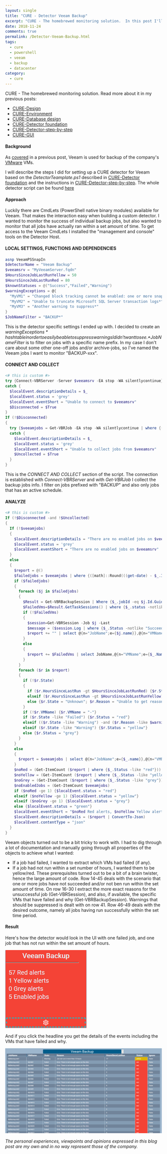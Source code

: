 ```yaml
---
layout: single
title: "CURE - Detector Veeam Backup"
excerpt: "CURE - The homebrewed monitoring solution.  In this post I'll describe the steps for setting up a detector monitoring Veeam backups."
date: 2018-11-24
comments: true
permalink: /Detector-Veeam-Backup.html
tags:
  - cure
  - powershell
  - veeam
  - backup
  - datacenter
category:
  - cure
---
```

CURE - The homebrewed monitoring solution. Read more about it in my previous posts:
- [CURE-Design](/CURE-Design.html)
- [CURE-Environment](/CURE-Environment.html)
- [CURE-Database design](/CURE-Database-design.html)
- [CURE-Detector foundation](/CURE-Detector-foundation.html)
- [CURE-Detector-step-by-step](/CURE-Detector-step-by-step.html)
- [CURE-GUI](/CURE-GUI.html)

#### Background
As [covered](/Veeam.html) in a previous post, Veeam is used for backup of the company's [VMware](/VMWare.html) VMs.  

I will describe the steps I did for setting up a CURE detector for Veeam based on the *DetectorTeamplate.ps1* described in [CURE-Detector foundation](/CURE-Detector-foundation.html) and the instructions in [CURE-Detector-step-by-step](/CURE-Detector-step-by-step.html).
The whole detector script can be found [here](https://github.com/bofh-m3/CURE/blob/master/Detectors/VeeamBackup.ps1)

#### Approach
Luckily there are CmdLets (PowerShell native binary modules) available for Veeam. That makes the interaction easy when building a custom detector. 
I wanted to monitor the success of individual backup jobs, but also wanted to monitor that all jobs have actually ran within a set amount of time.
To get access to the Veeam CmdLets I installed the "management and console" tools on the Detector Host.

#### LOCAL SETTINGS, FUNCTIONS AND DEPENDENCIES
```powershell
asnp VeeamPSSnapIn
$detectorName = "Veeam Backup"
$veeamsrv = "MyVeeamServer.fqdn"
$HoursSinceJobLastRunYellow = 50
$HoursSinceJobLastRunRed = 80
$knownStatuses = @("Success","Failed","Warning")
$warningExceptions = @{
  "MyVM1" = "Changed block tracking cannot be enabled: one or more snapshots present*";
  "MyVM2" = "Unable to truncate Microsoft SQL Server transaction logs*";
  "MyVM3" = "Another warning to suppress*"
}
$JobNameFilter = "BACKUP*"
```
This is the detector specific settings I ended up with.
I decided to create an *$warningExceptions * hash table in order to easily be able to suppress warnings I didn't want to see. 
*$JobNameFilter* is to filter on jobs with a specific name prefix. In my case I don't care about some other one-off jobs and/or archive-jobs, so I've named the Veeam jobs I want to monitor "BACKUP-xxx".

#### CONNECT AND COLLECT
```powershell
<# this is custom #>
try {Connect-VBRServer -Server $veeamsrv -EA stop -WA silentlycontinue}
catch {
  $localEvent.descriptionDetails = $_
  $localEvent.status = 'grey'
  $localEvent.eventShort = "Unable to connect to $veeamsrv"
  $Disconnected = $True
}
If (!$Disconnected)
{
  try {$veeamjobs = Get-VBRJob -EA stop -WA silentlycontinue | where {($_.name -like $JobNameFilter) -and ($_.IsScheduleEnabled)}}
  catch {
    $localEvent.descriptionDetails = $_
    $localEvent.status = 'grey'
    $localEvent.eventShort = "Unable to collect jobs from $veeamsrv"
    $Uncollected = $True
  }
}
```
This is the *CONNECT AND COLLECT* section of the script. The connection is established with *Connect-VBRServer* and with *Get-VBRJob* I collect the backup jobs info. I filter on jobs prefixed with "BACKUP" and also only jobs that has an active schedule.

#### ANALYZE
```powershell
<# this is custom #>
If (!$Disconnected -and !$Uncollected)
{
  If (!$veeamjobs)
  {
    $localEvent.descriptionDetails = "There are no enabled jobs on $veeamsrv"
    $localEvent.status = 'grey'
    $localEvent.eventShort = "There are no enabled jobs on $veeamsrv"
  }
  else
  {
    $report = @()
    $failedjobs = $veeamjobs | where {([math]::Round(((get-date) - $_.Info.ScheduleOptions.LatestRunLocal).totalhours) -gt $HoursSinceJobLastRunYellow) -or ($_.Info.LatestStatus -notlike "Success")}
    if ($failedjobs)
    {
      foreach ($j in $failedjobs)
      {
        $Result = Get-VBRBackupSession | Where {$_.jobId -eq $j.Id.Guid} | Sort EndTimeUTC -Descending | Select -First 1
        $FailedVms=$Result.GetTaskSessions() | where {$_.status -notlike "success"}
        if (!$FailedVms)
        {
          $session=Get-VBRSession -Job $j -Last
          $message = ($session.Log | where {$_.Status -notlike "Succeeded"} | select -expand title) -join ''
          $report += "" | select @{n="JobName";e={$j.name}},@{n="VMName";e={$null}},@{n="State";e={$null}},@{n="Reason";e={$message}},@{n="HoursSinceLastRun";e={[math]::Round(((get-date) - $j.Info.ScheduleOptions.LatestRunLocal).totalhours)}},@{n="Status";e={$null}},@{n="Ignore";e={$false}}
        }
        else
        {
          $report += $FailedVms | select JobName,@{n="VMName";e={$_.Name}},@{n="State";e={$_.Status}},@{n="Reason";e={$_.info.Reason}},@{n="HoursSinceLastRun";e={[math]::Round(((get-date) - $j.Info.ScheduleOptions.LatestRunLocal).totalhours)}},@{n="Status";e={$null}},@{n="Ignore";e={$false}}
        }
      }
      foreach ($r in $report)
      {
        if (!$r.State)
        {
          if ($r.HoursSinceLastRun -gt $HoursSinceJobLastRunRed) {$r.State = "Failed"; $r.Reason = "Job not run in more than $HoursSinceJobLastRunRed hours"}
          elseif ($r.HoursSinceLastRun -gt $HoursSinceJobLastRunYellow) {$r.State = "Warning"; $r.Reason = "Job not run in more than $HoursSinceJobLastRunYellow hours"}
          else {$r.State = "Unknown"; $r.Reason = "Unable to get reason"}
        }
        if (!$r.VMName) {$r.VMName = "-"}
        if ($r.State -like "Failed") {$r.Status = "red"}
        elseif (($r.State -like "Warning") -and ($r.Reason -like $warningExceptions.$($r.VMName))) {$r.Status = "green"; $r.Ignore = $true}
        elseif ($r.State -like "Warning") {$r.Status = "yellow"}
        else {$r.Status = "grey"}
      }
    }
    else
    {
      $report = $veeamjobs | select @{n="JobName";e={$_.name}},@{n="VMName";e={"-"}},@{n="State";e={$_.Info.LatestStatus.ToString()}},@{n="Reason";e={$null}},@{n="HoursSinceLastRun";e={[math]::Round(((get-date) - $_.Info.ScheduleOptions.LatestRunLocal).totalhours)}},@{n="Status";e={"green"}},@{n="Ignore";e={$false}}
    }
    $noRed = (Get-ItemCount ($report | where {$_.Status -like "red"}))
    $noYellow = (Get-ItemCount ($report | where {$_.Status -like "yellow"}))
    $noGrey = (Get-ItemCount ($report | where {$_.Status -like "grey"}))
    $noEnabledJobs = (Get-ItemCount $veeamjobs)
    if ($noRed -ge 1) {$localEvent.status = "red"}
    elseif ($noYellow -ge 1) {$localEvent.status = "yellow"}
    elseif ($noGrey -ge 1) {$localEvent.status = "grey"}
    else {$localEvent.status = "green"}
    $localEvent.eventShort = "$noRed Red alerts, $noYellow Yellow alerts, $noGrey Grey alerts, $noEnabledJobs Enabled jobs"
    $localEvent.descriptionDetails = ($report | ConvertTo-Json)
    $localEvent.contentType = "json"
  }
}
```
Veeam objects turned out to be a bit tricky to work with. I had to dig through a lot of documentation and manually going through all properties of the objects to achieve what I wanted:
- If a job had failed, I wanted to extract which VMs had failed (if any).
- If a job had not run within a set number of hours, I wanted them to be yellow/red.
These prerequisites turned out to be a bit of a brain twister, hence the large amount of code.
Row 14-45 deals with the scenario that one or more jobs have not succeeded and/or not ben run within the set amount of time. On row 16-30 I extract the more exact reasons for the unsuccessful job (Get-VBRSession), and also, if available, the specific VMs that have failed and why (Get-VBRBackupSession). Warnings that should be suppressed is dealt with on row 41.
Row 46-49 deals with the desired outcome, namely all jobs having run successfully within the set time period.

#### Result
Here's how the detector would look in the UI with one failed job, and one job that has not run within the set amount of hours.

![Detector veeam overview](/assets/images/detector-veeam-overview.png)

And if you click the headline you get the details of the events including the VMs that have failed and why.

![Detector veeam details](/assets/images/detector-veeam-details.png)



*The personal experiences, viewpoints and opinions expressed in this blog post are my own and in no way represent those of the company.*


